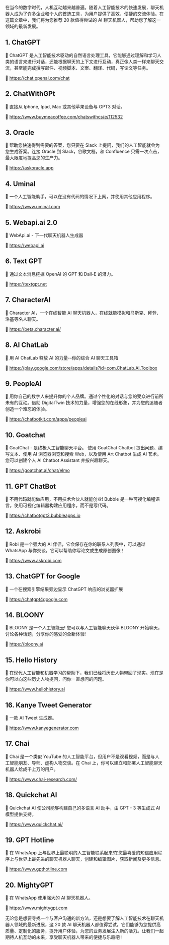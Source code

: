 在当今的数字时代，人机互动越来越普遍。随着人工智能技术的快速发展，聊天机器人成为了许多企业和个人的首选工具，为用户提供了高效、便捷的交流体验。在这篇文章中，我们将为您推荐 20 款值得尝试的 AI 聊天机器人，帮助您了解这一领域的最新发展。

## 1. ChatGPT

📝 ChatGPT 是人工智能技术驱动的自然语言处理工具，它能够通过理解和学习人类的语言来进行对话，还能根据聊天的上下文进行互动，真正像人类一样来聊天交流，甚至能完成撰写邮件、视频脚本、文案、翻译、代码，写论文等任务。

🔗 https://chat.openai.com/chat

## 2. ChatWithGPt

📝 直接从 Iphone, Ipad, Mac 或其他苹果设备与 GPT3 对话。

🔗 https://www.buymeacoffee.com/chatswithcs/e/112532

## 3. Oracle

📝 帮助您快速得到需要的答案，您只要在 Slack 上提问，我们的人工智能就会为您生成答案。连接 Oracle 到 Slack，谷歌文档，和 Confluence 只需一次点击，最大限度地提高您的生产力。

🔗 https://askoracle.app

## 4. Uminal

📝 一个人工智能助手，可以在没有代码的情况下上网，并使用其他应用程序。

🔗 https://www.uminal.com

## 5. Webapi.ai 2.0

📝 WebApi.ai - 下一代聊天机器人生成器

🔗 https://webapi.ai

## 6. Text GPT

📝 通过文本消息挖掘 OpenAI 的 GPT 和 Dall-E 的潜力。

🔗 https://textgpt.net

## 7. CharacterAI

📝 Character AI，一个在线智能 AI 聊天机器人，在线就能模拟和马斯克、拜登、洛基等名人聊天。

🔗 https://beta.character.ai/

## 8. AI ChatLab

📝 用 AI ChatLab 释放 AI 的力量--你的综合 AI 聊天工具箱

🔗 https://play.google.com/store/apps/details?id=com.ChatLab.AI.Toolbox

## 9. PeopleAI

📝 用你自己的数字人来提升你的个人品牌。通过个性化的对话与您的受众进行前所未有的互动。借助 DigitalTwin 技术的力量，增强您的在线形象，并为您的追随者创造一个难忘的体验。

🔗 https://chatbotkit.com/apps/peopleai

## 10. Goatchat

📝 GoatChat - 是终极人工智能聊天平台。 使用 GoatChat Chatbot 提出问题、编写文本、使用 AI 浏览器浏览和搜索 Web，以及使用 Art Chatbot 生成 AI 艺术。 您可以创建个人 AI Chatbot Assistant 并按兴趣聊天。

🔗 https://goatchat.ai/chat/elmo

## 11. GPT ChatBot

📝 不用代码就能做应用，不用技术合伙人就能创业! Bubble 是一种可视化编程语言。使用可视化编辑器构建应用程序，而不是写代码。

🔗 https://chatbotgpt3.bubbleapps.io

## 12. Askrobi

📝 Robi 是一个强大的 AI 伴侣，它会保存在你的联系人列表中，可以通过 WhatsApp 与你交谈，它可以帮助你写论文或生成原创图像！

🔗 https://www.askrobi.com

## 13. ChatGPT for Google

📝 一个在搜索引擎结果旁边显示 ChatGPT 响应的浏览器扩展

🔗 https://chatgpt4google.com

## 14. BLOONY

📝 BLOONY 是一个人工智能云! 您可以与人工智能聊天伙伴 BLOONY 开始聊天，讨论各种话题，分享你的感受的全新体验!

🔗 https://bloony.ai

## 15. Hello History

📝 在现代人工智能和机器学习的帮助下，我们已经将历史人物带回了现实。现在是你可以向这些历史人物提问，问你一直想问的问题。

🔗 https://www.hellohistory.ai

## 16. Kanye Tweet Generator

📝 一款 AI Tweet 生成器。

🔗 https://www.kanyegenerator.com

## 17. Chai

📝 Chai 是一个类似 YouTube 的人工智能平台，但用户不是观看视频，而是与人工智能朋友、导师、虚构人物交谈。在 Chai 上，你可以建立和部署人工智能聊天机器人给成千上万的用户。

🔗 https://www.chai-research.com/

## 18. Quickchat AI

📝 Quickchat AI 使公司能够构建自己的多语言 AI 助手，由 GPT - 3 等生成式 AI 模型提供支持。

🔗 https://www.quickchat.ai/

## 19. GPT Hotline

📝 在 WhatsApp 上与世界上最聪明的人工智能联系起来!在您最喜爱的短信应用程序上与世界上最先进的聊天机器人聊天，创建和编辑图片，获取新闻及更多信息。

🔗 https://www.gpthotline.com

## 20. MightyGPT

📝 在 WhatsApp 使用强大的 AI 聊天机器人。

🔗 https://www.mightygpt.com

无论您是想要寻找一个与客户沟通的新方法，还是想要了解人工智能技术在聊天机器人领域的最新进展，这 20 款 AI 聊天机器人都值得尝试。它们能够为您提供高质量、定制化的服务，提升用户体验，为您的业务发展注入新的活力。让我们一起期待人机互动的未来，享受聊天机器人带来的便捷与乐趣吧！
